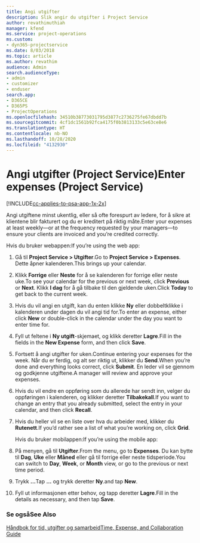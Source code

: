 ```yaml
---
title: Angi utgifter
description: Slik angir du utgifter i Project Service
author: revathimuthiah
manager: kfend
ms.service: project-operations
ms.custom:
- dyn365-projectservice
ms.date: 8/03/2018
ms.topic: article
ms.author: revathim
audience: Admin
search.audienceType:
- admin
- customizer
- enduser
search.app:
- D365CE
- D365PS
- ProjectOperations
ms.openlocfilehash: 34510b38773031795d3877c2736275fe67dbdd7b
ms.sourcegitcommit: 4cf1dc1561b92fca4175f0b3813133c5e63ce8e6
ms.translationtype: HT
ms.contentlocale: nb-NO
ms.lasthandoff: 10/28/2020
ms.locfileid: "4132930"
---
```

# <a name="enter-expenses-project-service"></a><span data-ttu-id="88753-103">Angi utgifter (Project Service)</span><span class="sxs-lookup"><span data-stu-id="88753-103">Enter expenses (Project Service)</span></span>

[!INCLUDE[cc-applies-to-psa-app-1x-2x](../includes/cc-applies-to-psa-app-1x-2x.md)]

<span data-ttu-id="88753-104">Angi utgiftene minst ukentlig, eller så ofte forespurt av ledere, for å sikre at klientene blir fakturert og du er kreditert på riktig måte.</span><span class="sxs-lookup"><span data-stu-id="88753-104">Enter your expenses at least weekly—or at the frequency requested by your managers—to ensure your clients are invoiced and you’re credited correctly.</span></span>  
  
 <span data-ttu-id="88753-105">Hvis du bruker webappen:</span><span class="sxs-lookup"><span data-stu-id="88753-105">If you’re using the web app:</span></span>  
  
1. <span data-ttu-id="88753-106">Gå til **Project Service > Utgifter**.</span><span class="sxs-lookup"><span data-stu-id="88753-106">Go to **Project Service > Expenses**.</span></span> <span data-ttu-id="88753-107">Dette åpner kalenderen.</span><span class="sxs-lookup"><span data-stu-id="88753-107">This brings up your calendar.</span></span>  
  
2. <span data-ttu-id="88753-108">Klikk **Forrige** eller **Neste** for å se kalenderen for forrige eller neste uke.</span><span class="sxs-lookup"><span data-stu-id="88753-108">To see your calendar for the previous or next week, click **Previous** or **Next**.</span></span> <span data-ttu-id="88753-109">Klikk **I dag** for å gå tilbake til den gjeldende uken.</span><span class="sxs-lookup"><span data-stu-id="88753-109">Click **Today** to get back to the current week.</span></span>  
  
3. <span data-ttu-id="88753-110">Hvis du vil angi en utgift, kan du enten klikke **Ny** eller dobbeltklikke i kalenderen under dagen du vil angi tid for.</span><span class="sxs-lookup"><span data-stu-id="88753-110">To enter an expense, either click **New** or double-click in the calendar under the day you want to enter time for.</span></span>  
  
4. <span data-ttu-id="88753-111">Fyll ut feltene i **Ny utgift**-skjemaet, og klikk deretter **Lagre**.</span><span class="sxs-lookup"><span data-stu-id="88753-111">Fill in the fields in the **New Expense** form, and then click **Save**.</span></span>  
  
5. <span data-ttu-id="88753-112">Fortsett å angi utgifter for uken.</span><span class="sxs-lookup"><span data-stu-id="88753-112">Continue entering your expenses for the week.</span></span> <span data-ttu-id="88753-113">Når du er ferdig, og alt ser riktig ut, klikker du **Send**.</span><span class="sxs-lookup"><span data-stu-id="88753-113">When you’re done and everything looks correct, click **Submit**.</span></span> <span data-ttu-id="88753-114">En leder vil se gjennom og godkjenne utgiftene.</span><span class="sxs-lookup"><span data-stu-id="88753-114">A manager will review and approve your expenses.</span></span>  
  
6. <span data-ttu-id="88753-115">Hvis du vil endre en oppføring som du allerede har sendt inn, velger du oppføringen i kalenderen, og klikker deretter **Tilbakekall**.</span><span class="sxs-lookup"><span data-stu-id="88753-115">If you want to change an entry that you already submitted, select the entry in your calendar, and then click **Recall**.</span></span>  
  
7. <span data-ttu-id="88753-116">Hvis du heller vil se en liste over hva du arbeider med, klikker du **Rutenett**.</span><span class="sxs-lookup"><span data-stu-id="88753-116">If you’d rather see a list of what you’re working on, click **Grid**.</span></span>  
  
   <span data-ttu-id="88753-117">Hvis du bruker mobilappen:</span><span class="sxs-lookup"><span data-stu-id="88753-117">If you’re using the mobile app:</span></span>  
  
8. <span data-ttu-id="88753-118">På menyen, gå til **Utgifter**.</span><span class="sxs-lookup"><span data-stu-id="88753-118">From the menu, go to **Expenses**.</span></span>     <span data-ttu-id="88753-119">Du kan bytte til **Dag**, **Uke** eller **Måned** eller gå til forrige eller neste tidsperiode.</span><span class="sxs-lookup"><span data-stu-id="88753-119">You can switch to **Day**, **Week**, or **Month** view, or go to the previous or next time period.</span></span>  
  
9. <span data-ttu-id="88753-120">Trykk **…**</span><span class="sxs-lookup"><span data-stu-id="88753-120">Tap **…**</span></span> <span data-ttu-id="88753-121">og trykk deretter **Ny**.</span><span class="sxs-lookup"><span data-stu-id="88753-121">and tap **New**.</span></span>  
  
10. <span data-ttu-id="88753-122">Fyll ut informasjonen etter behov, og tapp deretter **Lagre**.</span><span class="sxs-lookup"><span data-stu-id="88753-122">Fill in the details as necessary, and then tap **Save**.</span></span>  
  
### <a name="see-also"></a><span data-ttu-id="88753-123">Se også</span><span class="sxs-lookup"><span data-stu-id="88753-123">See Also</span></span>  
 [<span data-ttu-id="88753-124">Håndbok for tid, utgifter og samarbeid</span><span class="sxs-lookup"><span data-stu-id="88753-124">Time, Expense, and Collaboration Guide</span></span>](../psa/time-expense-collaboration-guide.md)
